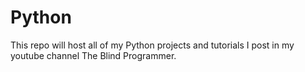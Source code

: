 # Python
This repo will host all of my Python projects and tutorials I post in my youtube channel The Blind Programmer. 
